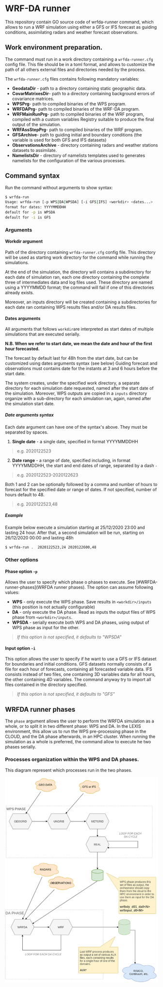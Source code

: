 # WRF-DA runner

This repository contain GO source code of wrfda-runner command, which allows
to run a WRF simulation using either a GFS or IFS forecast as guiding conditions,
assimilating radars and weather forecast observations.


## Work environment preparation.

The command must run in a work directory containing a `wrfda-runner.cfg` config file. 
This file should be in a toml format, and allows to customize the path of all others 
external files and directories needed by the process.

The `wrfda-runner.cfg` files contains following mandatory variables:

* __GeodataDir__	-	path to a directory containing static geographic data.
* __CovarMatrixesDir__-	path to a directory containing background errors of covariance matrices.
* __WPSPrg__-	path to compiled binaries of the WPS program.
* __WRFDAPrg__-	path to compiled binaries of the WRF-DA program.
* __WRFMainRunPrg__-	path to compiled binaries of the WRF program, compiled with a custom variables Registry suitable to produce the final output of the simulation.
* __WRFAssStepPrg__-	path to compiled binaries of the WRF program.
* __GFSArchive__-	path to guiding initial and boundary conditions (the variable is used for both GFS and IFS datasets)
* __ObservationsArchive__ - directory containing radars and weather stations datasets to assimilate.
* __NamelistsDir__		- directory of namelists templates used to generates namelists for the configuration of the various processes.


## Command syntax

Run the command without arguments to show syntax:

```bash
$ wrfda-run 
Usage: wrfda-run [-p WPS|DA|WPSDA] [-i GFS|IFS] <workdir> <dates...>
format for dates: YYYYMMDDHH
default for -p is WPSDA
default for -i is GFS
```

### Arguments



#### Workdir argument

Path of the directory containing `wrfda-runner.cfg` config file. 
This directory will be used as starting work directory for the command while running the simulations.

At the end of the simulation, the directory will contains a subdirectory for each date of simulation
ran, each one directory containing the complete three of intermediates data and log files used.
These directory are named using a YYYYMMDD format; the command will fail if one of this directories already exists.

Moreover, an inputs directory will be created containing a subdirectories for each date ran containing 
WPS results files and/or DA results files.



#### Dates arguments

All arguments that follows `workdir`are interpreted as start dates of multiple simulations that are executed serially.

**N.B. When we refer to start date, we mean the date and hour of the first hour forecasted.**

The forecast by default last for 48h from the start date, but can be customized using dates arguments syntax (see below)
Guiding forecast and observations must contains date for the instants at 3 and 6 hours before the start date.


The system creates, under the specified work directory, a separate directory for each simulation date requested, named after the start date of the simulation.
Moreover, WPS outputs are copied in a `inputs` directory organize with a sub-directory for each simulation ran, again, named after the simulation start date.

##### Date arguments syntax

Each date argument can have one of the syntax's above. They must be separated by spaces.

1) **Single date** - a single date, specified in format YYYYMMDDHH
> e.g. 2020122523
	
2) **Date range** - a range of date, specified including, in format YYYYMMDDHH, the start and 
	end dates of range, separated by a dash `-` 
>	e.g. 2020122523-2020122623

Both 1 and 2 can be optionally followed by a comma and number of hours to forecast for the specified date or range of dates. 
If not specified, number of hours default to 48.
>	e.g. 2020122523,48


##### Example

Example below execute a simulation starting at 25/12/2020 23:00 and lasting 24 hour.
After that, a second simulation will be run, starting on 26/12/2020 00:00 and lasting 48h


```bash
$ wrfda-run .  2020122523,24 2020122600,48
```


### Other options


#### Phase option `-p`

Allows the user to specify which phase o phases to execute. See [#WRFDA-runner-phases](WRFDA runner phases).
The option can assume following values:

* __WPS__	-	only execute the WPS phase. Save results in `<workdir>/inputs`	(this position is not actually configurable)
* __DA__	-	only execute the DA phase. Read as inputs the output files of WPS phase from `<workdir>/inputs`.
* __WPSDA__	-	serially execute both WPS and DA phases, using output of WPS phase as input for the other.


>
> _If this option is not specified, it defaults to "WPSDA"_
> 


#### Input option `-i`

This option allows the user to specify if he want to use a GFS or IFS dataset for boundaries and initial conditions.
GFS datasets normally consists of a file for each hour of forecasts, containing all forecasted variable data.
IFS consists instead of two files, one containing 3D variables data for all hours, the other containing 4D variables.
The command anyway try to import all files contained in the directory specified.

> 
> _If this option is not specified, it defaults to "GFS"_
> 




## WRFDA runner phases

The `phase` argument allows the user to perform the WRFDA simulation as a whole, or to split it in two different phase: WPS and DA. 
In the LEXIS environment, this allow us to run the WPS pre-processing phase in the CLOUD, and the DA phase afterwards, in an HPC cluster.
When running the simulation as a whole is preferred, the command allow to execute he two phases serially.



### Processes organization within the WPS and DA phases.	

This diagram represent which processes run in the two phases.

![Environments processes](media/ResponsibilityPerEnvironment.png)	